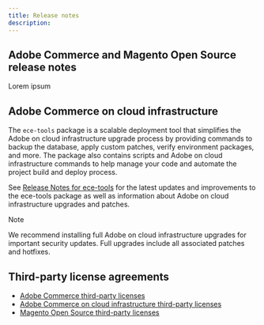 ```yaml
---
title: Release notes
description:
---
```


## Adobe Commerce and Magento Open Source release notes

Lorem ipsum

## Adobe Commerce on cloud infrastructure

The `ece-tools` package is a scalable deployment tool that simplifies the Adobe on cloud infrastructure upgrade process by providing commands to backup the database, apply custom patches, verify environment packages, and more. The package also contains scripts and Adobe on cloud infrastructure commands to help manage your code and automate the project build and deploy process.

See [Release Notes for ece-tools](https://devdocs.magento.com/cloud/release-notes/cloud-tools.html) for the latest updates and improvements to the ece-tools package as well as information about Adobe on cloud infrastructure upgrades and patches.

>[!NOTE]
>
>We recommend installing full Adobe on cloud infrastructure upgrades for important security updates. Full upgrades include all associated patches and hotfixes.

## Third-party license agreements

*  [Adobe Commerce third-party licenses](../packages/adobe-commerce.md)
*  [Adobe Commerce on cloud infrastructure third-party licenses](../packages/cloud.md)
*  [Magento Open Source third-party licenses](../packages/magento-open-source.md)
